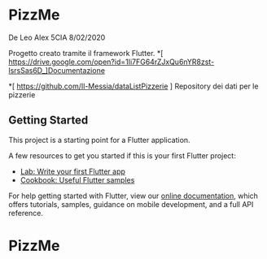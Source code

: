 # PizzMe

De Leo Alex     5CIA      8/02/2020

Progetto creato tramite il framework Flutter.
*[ https://drive.google.com/open?id=1Ii7FG64rZJxQu6nYR8zst-lsrsSas6D_]Documentazione
  
*[ https://github.com/Il-Messia/dataListPizzerie ] Repository dei dati per le pizzerie

## Getting Started

This project is a starting point for a Flutter application.

A few resources to get you started if this is your first Flutter project:

- [Lab: Write your first Flutter app](https://flutter.dev/docs/get-started/codelab)
- [Cookbook: Useful Flutter samples](https://flutter.dev/docs/cookbook)

For help getting started with Flutter, view our
[online documentation](https://flutter.dev/docs), which offers tutorials,
samples, guidance on mobile development, and a full API reference.
# PizzMe

